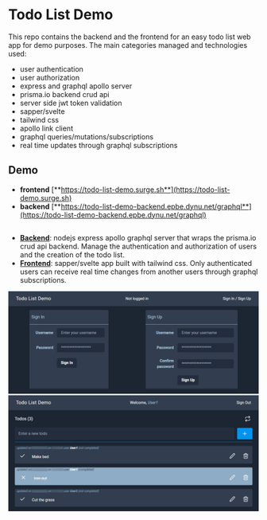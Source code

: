 # Todo List Demo

This repo contains the backend and the frontend for an easy todo list web app for demo purposes.
The main categories managed and technologies used:
* user authentication
* user authorization
* express and graphql apollo server
* prisma.io backend crud api
* server side jwt token validation
* sapper/svelte
* tailwind css
* apollo link client
* graphql queries/mutations/subscriptions
* real time updates through graphql subscriptions

## Demo

- **frontend** [**https://todo-list-demo.surge.sh**](https://todo-list-demo.surge.sh)
- **backend** [**https://todo-list-demo-backend.epbe.dynu.net/graphql**](https://todo-list-demo-backend.epbe.dynu.net/graphql)

##

- **[Backend](/backend)**: nodejs express apollo graphql server that wraps the prisma.io crud api backend. Manage the authentication and authorization of users and the creation of the todo list.
- **[Frontend](/frontend)**: sapper/svelte app built with tailwind css. Only authenticated users can receive real time changes from another users through graphql subscriptions.

 <img src="frontend/assets/images/example-1.png" alt="Todo list demo example 1">
 <img src="frontend/assets/images/example-2.png" alt="Todo list demo example 2">
